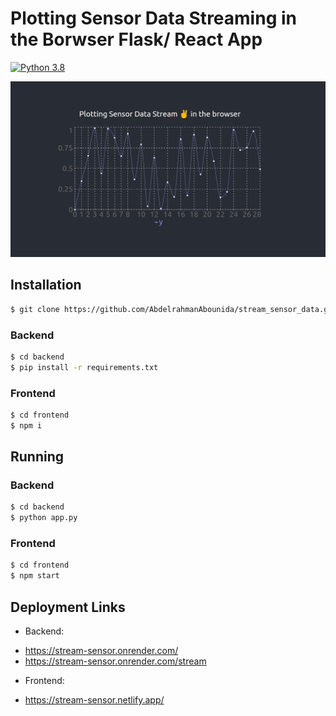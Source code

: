 # Plotting Sensor Data Streaming in the Borwser Flask/ React App
[![Python 3.8](https://img.shields.io/badge/Python-3.10-3776AB?logo=python)](https://www.python.org/downloads/release/python-360/)

![](./stream_data.png)

## Installation 

~~~bash
$ git clone https://github.com/AbdelrahmanAbounida/stream_sensor_data.git
~~~

### Backend
~~~bash
$ cd backend
$ pip install -r requirements.txt
~~~

### Frontend
~~~bash
$ cd frontend
$ npm i 
~~~

## Running
### Backend
~~~bash
$ cd backend
$ python app.py 
~~~

### Frontend
~~~bash
$ cd frontend
$ npm start
~~~

## Deployment Links

- Backend: 
* https://stream-sensor.onrender.com/
* https://stream-sensor.onrender.com/stream

- Frontend: 
* https://stream-sensor.netlify.app/